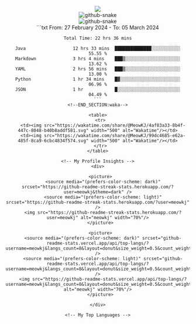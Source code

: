 <div align="center">
  <div>
    <img src="https://readme-typing-svg.demolab.com?font=Fira+Code&pause=1000&width=435&lines=Hi!&center=true&size=27" />
  </div>

  <picture>
    <source media="(prefers-color-scheme: dark)" srcset="https://github-widgetbox.vercel.app/api/profile?username=meowkj&data=followers,repositories,stars,commits&theme=darkmod" />
    <source media="(prefers-color-scheme: light)" srcset="https://github-widgetbox.vercel.app/api/profile?username=meowkj&data=followers,repositories,stars,commits" />
    <img alt="github-snake" src="https://github-widgetbox.vercel.app/api/profile?username=meowkj&data=followers,repositories,stars,commits" />
  </picture>

  <br/>

  <!-- Snake Code Contribution Map -->
  <picture>
    <source media="(prefers-color-scheme: dark)" srcset="https://fastly.jsdelivr.net/gh/meowkj/meowkj/assets/profile-snake-contrib/github-contribution-grid-snake-dark.svg" />
    <source media="(prefers-color-scheme: light)" srcset="https://fastly.jsdelivr.net/gh/meowkj/meowkj/assets/profile-snake-contrib/github-contribution-grid-snake.svg" />
    <img alt="github-snake" src="https://fastly.jsdelivr.net/gh/meowkj/meowkj/assets/profile-snake-contrib/github-contribution-grid-snake.svg" />
  </picture>

  <!-- Coding Breakdown -->
  <div align="center">
    <!--START_SECTION:waka-->
    ```txt
    From: 27 February 2024 - To: 05 March 2024

    Total Time: 22 hrs 36 mins

    Java                  12 hrs 33 mins  ██████████████░░░░░░░░░░░   55.55 %
    Markdown              3 hrs 4 mins    ███▒░░░░░░░░░░░░░░░░░░░░░   13.62 %
    YAML                  2 hrs 56 mins   ███▒░░░░░░░░░░░░░░░░░░░░░   13.00 %
    Python                1 hr 34 mins    █▓░░░░░░░░░░░░░░░░░░░░░░░   06.96 %
    JSON                  1 hr            █░░░░░░░░░░░░░░░░░░░░░░░░   04.49 %
    ```
    <!--END_SECTION:waka-->

    <table>
      <tr>
        <td><img src="https://wakatime.com/share/@MeowKJ/4af83a33-8b4f-447c-8048-b40b8addf581.svg" width="500" alt="Wakatime"/></td>
        <td><img src="https://wakatime.com/share/@MeowKJ/99dc4685-e62a-485f-8ca9-6cbc4834f574.svg" width="500" alt="Wakatime"/></td>
      </tr>
    </table>

    <!-- My Profile Insights -->
    <div>

      <picture>
        <source media="(prefers-color-scheme: dark)" srcset="https://github-readme-streak-stats.herokuapp.com/?user=meowkj&theme=dark" />
        <source media="(prefers-color-scheme: light)" srcset="https://github-readme-streak-stats.herokuapp.com/?user=meowkj" />
        <img src="https://github-readme-streak-stats.herokuapp.com/?user=meowkj" alt="meowkj" width="70%"/>
      </picture>

      <picture>
        <source media="(prefers-color-scheme: dark)" srcset="github-readme-stats.vercel.app/api/top-langs/?username=meowkj&langs_count=8&layout=donut&size_weight=0.5&count_weight=0.5&theme=dark" />
        <source media="(prefers-color-scheme: light)" srcset="github-readme-stats.vercel.app/api/top-langs/?username=meowkj&langs_count=8&layout=donut&size_weight=0.5&count_weight=0.5" />
        <img src="https://github-readme-stats.vercel.app/api/top-langs/?username=meowkj&langs_count=8&layout=donut&size_weight=0.5&count_weight=0.5" alt="meowkj" width="70%"/>
      </picture>

    </div>

    <!-- My Top Languages -->
  </div>
</div>
